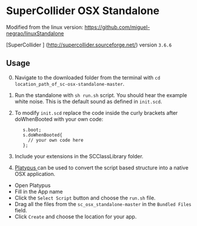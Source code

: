 # SuperCollider OSX Standalone

Modified from the linux version:
https://github.com/miguel-negrao/linuxStandalone

[SuperCollider ] (http://supercollider.sourceforge.net/) version `3.6.6`

## Usage

0. Navigate to the downloaded folder from the terminal with `cd location_path_of_sc-osx-standalone-master`.
0. Run the standalone with `sh run.sh` script. You should hear the example white noise. This is the default sound as defined in `init.scd`.
0. To modify `init.scd` replace the code inside the curly brackets after doWhenBooted with your own code:

          s.boot;
          s.doWhenBooted{
            // your own code here
          };

0. Include your extensions in the SCClassLibrary folder.
0. [Platypus ](http://sveinbjorn.org/platypus) can be used to convert the script based structure into a native OSX application.
  - Open Platypus
  - Fill in the App name
  - Click the `Select Script` button and choose the `run.sh` file.
  - Drag all the files from the `sc_osx_standalone-master` in the `Bundled Files` field.
  - Click `Create` and choose the location for your app. 
